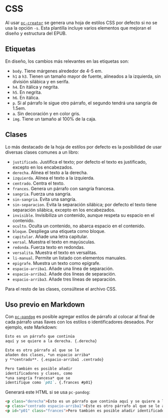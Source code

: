 # CSS

Al usar [`pc-creator`](https://github.com/ColectivoPerroTriste/Herramientas/tree/master/EPUB/1-Creador)
se genera una hoja de estilos CSS por defecto si no se
usa la opción `-s`. Esta plantilla incluye varios elementos que mejoran el 
diseño y estructura del EPUB.

## Etiquetas

En diseño, los cambios más relevantes en las etiquetas son:

* `body`. Tiene márgenes alrededor de 4-5 em.
* `h1` a `h3`. Tienen un tamaño mayor de fuente, alineados a la izquierda, sin división silábica y en serifa.
* `h4`. En itálica y negrita.
* `h5`. En negrita.
* `h6`. En itálica.
* `p`. Si al párrafo le sigue otro párrafo, el segundo tendrá una sangría de 1.5em.
* `a`. Sin decoración y en color gris.
* `img`. Tiene un tamaño al 100% de la caja.

## Clases

Lo más destacado de la hoja de estilos por defecto es la posibilidad de usar
diversas clases comunes a un libro:

* `justificado`. Justifica el texto; por defecto el texto es justificado, excepto en los encabezados.
* `derecha`. Alinea el texto a la derecha.
* `izquierda`. Alinea el texto a la izquierda.
* `centrado`. Centra el texto.
* `frances`. Genera un párrafo con sangría francesa.
* `sangria`. Fuerza una sangría.
* `sin-sangria`. Evita una sangría.
* `sin-separacion`. Evita la separación silábica; por defecto el texto tiene separación silábica, excepto en los encabezados.
* `invisible`. Invisibiliza un contenido, aunque respeta su espacio en el contenido.
* `oculto`. Oculta un contenido, no abarca espacio en el contenido.
* `bloque`. Despliega una etiqueta como bloque.
* `capitular`. Añade una letra capitular.
* `versal`. Muestra el texto en mayúsculas.
* `redonda`. Fuerza texto en redondas.
* `versalita`. Muestra el texto en versalitas.
* `li-manual`. Permite un listado con elementos manuales.
* `epigrafe`. Muestra un texto como epígrafe.
* `espacio-arriba1`. Añade una línea de separación.
* `espacio-arriba2`. Añade dos líneas de separación.
* `espacio-arriba3`. Añade tres líneas de separación.

Para el resto de las clases, consúltese el archivo CSS.

## Uso previo en Markdown

Con [`pc-pandog`](https://github.com/ColectivoPerroTriste/Herramientas/tree/master/Archivo-madre/1-Pandog)
es posible agregar estilos de párrafo al colocar al final de cada párrafo unas
llaves con los estilos o identificadores deseados. Por ejemplo, este Markdown:

```markdown
Esto es un párrafo que continúa 
aquí y se quiere a la derecha. {.derecha}

Este es otro párrafo al que se le
añaden dos clases, *un espacio arriba*
y **centrado**. {.espacio-arriba1 .centrado}

Pero también es posible añadir
identificadores y clases, como
*una sangría francesa* que se
identifique como `p01`. {.frances #p01}
```

Generará este HTML si se usa `pc-pandog`:

```html
<p class="derecha">Esto es un párrafo que continúa aquí y se quiere a la derecha.</p>
<p class="centrado espacio-arriba1">Este es otro párrafo al que se le añaden dos clases, <em>un espacio arriba</em> y <bold>centrado</bold>.</p>
<p id="p01" class="frances">Pero también es posible añadir identificadores y clases, como <em>una sangría francesa</em> que se identifique como <code>p01</code>.</p>
```
